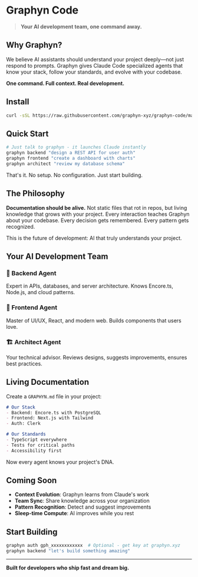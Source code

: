 # Graphyn Code

> **Your AI development team, one command away.**

## Why Graphyn?

We believe AI assistants should understand your project deeply—not just respond to prompts. Graphyn gives Claude Code specialized agents that know your stack, follow your standards, and evolve with your codebase.

**One command. Full context. Real development.**

## Install

```bash
curl -sSL https://raw.githubusercontent.com/graphyn-xyz/graphyn-code/main/scripts/install.sh | bash
```

## Quick Start

```bash
# Just talk to graphyn - it launches Claude instantly
graphyn backend "design a REST API for user auth"
graphyn frontend "create a dashboard with charts"
graphyn architect "review my database schema"
```

That's it. No setup. No configuration. Just start building.

## The Philosophy

**Documentation should be alive.** Not static files that rot in repos, but living knowledge that grows with your project. Every interaction teaches Graphyn about your codebase. Every decision gets remembered. Every pattern gets recognized.

This is the future of development: AI that truly understands your project.

## Your AI Development Team

### 🔧 Backend Agent
Expert in APIs, databases, and server architecture. Knows Encore.ts, Node.js, and cloud patterns.

### 🎨 Frontend Agent  
Master of UI/UX, React, and modern web. Builds components that users love.

### 🏗️ Architect Agent
Your technical advisor. Reviews designs, suggests improvements, ensures best practices.

## Living Documentation

Create a `GRAPHYN.md` file in your project:

```markdown
# Our Stack
- Backend: Encore.ts with PostgreSQL
- Frontend: Next.js with Tailwind
- Auth: Clerk

# Our Standards
- TypeScript everywhere
- Tests for critical paths
- Accessibility first
```

Now every agent knows your project's DNA.

## Coming Soon

- **Context Evolution**: Graphyn learns from Claude's work
- **Team Sync**: Share knowledge across your organization
- **Pattern Recognition**: Detect and suggest improvements
- **Sleep-time Compute**: AI improves while you rest

## Start Building

```bash
graphyn auth gph_xxxxxxxxxxxx  # Optional - get key at graphyn.xyz
graphyn backend "let's build something amazing"
```

---

**Built for developers who ship fast and dream big.**